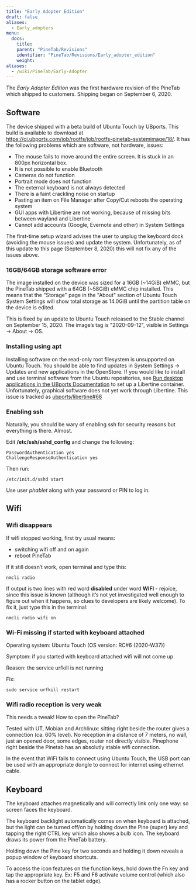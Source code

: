 ```yaml
---
title: "Early Adopter Edition"
draft: false
aliases:
  - Early_adopters
menu:
  docs:
    title:
    parent: "PineTab/Revisions"
    identifier: "PineTab/Revisions/Early_adopter_edition"
    weight:
aliases:
  - /wiki/PineTab/Early-Adopter
---
```


The _Early Adopter Edition_ was the first hardware revision of the PineTab which shipped to customers. Shipping began on September 6, 2020.

## Software

The device shipped with a beta build of Ubuntu Touch by UBports. This build is available to download at https://ci.ubports.com/job/rootfs/job/rootfs-pinetab-systemimage/18/. It has the following problems which are software, not hardware, issues:

* The mouse fails to move around the entire screen. It is stuck in an 800px horizontal box.
* It is not possible to enable Bluetooth
* Cameras do not function
* Portrait mode does not function
* The external keyboard is not always detected
* There is a faint crackling noise on startup
* Pasting an item on File Manager after Copy/Cut reboots the operating system
* GUI apps with Libertine are not working, because of missing bits between wayland and Libertine
* Cannot add accounts (Google, Evernote and other) in System Settings

The first-time setup wizard advises the user to unplug the keyboard dock (avoiding the mouse issues) and update the system. Unfortunately, as of this update to this page (September 8, 2020) this will not fix any of the issues above.

### 16GB/64GB storage software error

The image installed on the device was sized for a 16GB (~14GiB) eMMC, but the PineTab shipped with a 64GB (~58GiB) eMMC chip installed. This means that the "Storage" page in the "About" section of Ubuntu Touch System Settings will show total storage as 14.0GiB until the partition table on the device is edited.

This is fixed by an update to Ubuntu Touch released to the Stable channel on September 15, 2020. The image’s tag is "2020-09-12", visible in Settings -> About -> OS.

### Installing using apt

Installing software on the read-only root filesystem is unsupported on Ubuntu Touch. You should be able to find updates in System Settings -> Updates and new applications in the OpenStore. If you would like to install and use terminal software from the Ubuntu repositories, see [Run desktop applications in the UBports Documentation](https://docs.ubports.com/en/latest/userguide/dailyuse/libertine.html) to set up a Libertine container. Unfortunately, graphical software does not yet work through Libertine. This issue is tracked as [ubports/libertine#68](https://github.com/ubports/libertine/issues/68)

### Enabling ssh

Naturally, you should be wary of enabling ssh for security reasons but everything is there. Almost.

Edit **/etc/ssh/sshd_config** and change the following:

    PasswordAuthentication yes
    ChallengeResponseAuthentication yes

Then run:

    /etc/init.d/sshd start

Use user _phablet_ along with your password or PIN to log in.

## Wifi

### Wifi disappears

If wifi stopped working, first try usual means:

* switching wifi off and on again
* reboot PineTab

If it still doesn’t work, open terminal and type this:

    nmcli radio

If output is two lines with red word **disabled** under word **WIFI** - rejoice, since this issue is known (although it’s not yet investigated well enough to figure out when it happens, so clues to developers are likely welcome). To fix it, just type this in the terminal:

    nmcli radio wifi on

### Wi-Fi missing if started with keyboard attached

Operating system: Ubuntu Touch (OS version: RC#6 (2020-W37))

Symptom: if you started with keyboard attached wifi will not come up

Reason: the service urfkill is not running

Fix:

```shell
sudo service urfkill restart
```

### Wifi radio reception is very weak

This needs a tweak! How to open the PineTab?

Tested with UT, Mobian and Archlinux: sitting right beside the router gives a connection (ca. 60% level). No reception in a distance of 7 meters, no wall, just an opened door, some edges, router not directly visible. Pinephone right beside the Pinetab has an absolutly stable wifi connection.

In the event that WiFi fails to connect using Ubuntu Touch, the USB port can be used with an appropriate dongle to connect for internet using ethernet cable.

## Keyboard

The keyboard attaches magnetically and will correctly link only one way: so screen faces the keyboard.

The keyboard backlight automatically comes on when keyboard is attached, but the light can be turned off/on by holding down the Pine (super) key and tapping the right CTRL key which also shows a bulb icon. The keyboard draws its power from the PineTab battery.

Holding down the Pine key for two seconds and holding it down reveals a popup window of keyboard shortcuts.

To access the icon features on the function keys, hold down the Fn key and tap the appropriate key. Ex: F5 and F6 activate volume control (which also has a rocker button on the tablet edge).
